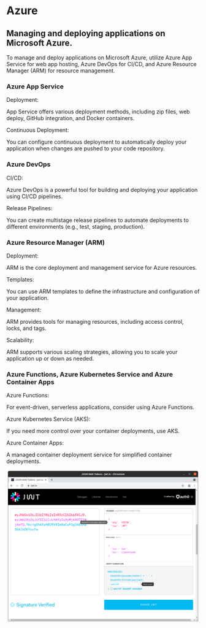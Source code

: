 # Azure

## Managing and deploying applications on Microsoft Azure.

To manage and deploy applications on Microsoft Azure, utilize Azure App Service for web app hosting, Azure DevOps for CI/CD, and Azure Resource Manager (ARM) for resource management.

### Azure App Service

Deployment:

App Service offers various deployment methods, including zip files, web deploy, GitHub integration, and Docker containers.

Continuous Deployment:

You can configure continuous deployment to automatically deploy your application when changes are pushed to your code repository. 

### Azure DevOps

CI/CD:

Azure DevOps is a powerful tool for building and deploying your application using CI/CD pipelines.

Release Pipelines:

You can create multistage release pipelines to automate deployments to different environments (e.g., test, staging, production). 

### Azure Resource Manager (ARM)

Deployment:

ARM is the core deployment and management service for Azure resources.

Templates:

You can use ARM templates to define the infrastructure and configuration of your application.

Management:

ARM provides tools for managing resources, including access control, locks, and tags.

Scalability:

ARM supports various scaling strategies, allowing you to scale your application up or down as needed. 

### Azure Functions, Azure Kubernetes Service and Azure Container Apps

Azure Functions: 

For event-driven, serverless applications, consider using Azure Functions.

Azure Kubernetes Service (AKS): 

If you need more control over your container deployments, use AKS.

Azure Container Apps: 

A managed container deployment service for simplified container deployments. 


![alt text](https://github.com/jylhakos/InternetOfThings/blob/main/JWT/JWT.png?raw=true)

